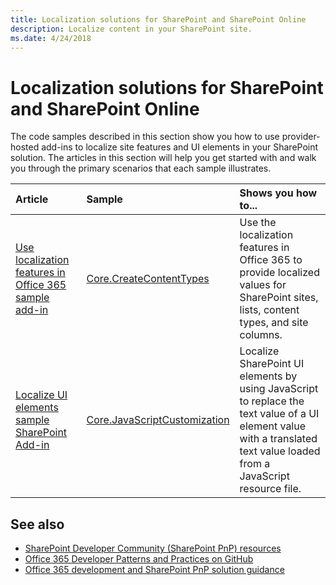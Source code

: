 ```yaml
---
title: Localization solutions for SharePoint and SharePoint Online
description: Localize content in your SharePoint site.
ms.date: 4/24/2018
---
```


# Localization solutions for SharePoint and SharePoint Online

The code samples described in this section show you how to use provider-hosted add-ins to localize site features and UI elements in your SharePoint solution. The articles in this section will help you get started with and walk you through the primary scenarios that each sample illustrates. 

|Article|Sample|Shows you how to...|
|:-----|:-----|:-----|
|[Use localization features in Office 365 sample add-in](use-localization-features-in-office-365-sample-app.md)|[Core.CreateContentTypes](https://github.com/SharePoint/PnP/tree/master/Samples/Core.CreateContentTypes)|Use the localization features in Office 365 to provide localized values for SharePoint sites, lists, content types, and site columns. |
|[Localize UI elements sample SharePoint Add-in](localize-ui-elements-sample-app-for-sharepoint.md)|[Core.JavaScriptCustomization](https://github.com/SharePoint/PnP/tree/master/Samples/Core.JavaScriptCustomization)|Localize SharePoint UI elements by using JavaScript to replace the text value of a UI element value with a translated text value loaded from a JavaScript resource file. |

## See also
  
- [SharePoint Developer Community (SharePoint PnP) resources](../community/community.md) 
- [Office 365 Developer Patterns and Practices on GitHub](https://github.com/SharePoint/PnP)
- [Office 365 development and SharePoint PnP solution guidance](office-365-development-patterns-and-practices-solution-guidance.md) 